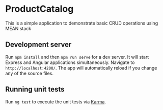 # ProductCatalog

This is a simple application to demonstrate basic CRUD operations using MEAN stack

## Development server

Run `npm install` and then `npm run serve` for a dev server. It will start Express and Angular applications simultaneously. Navigate to `http://localhost:4200/`. The app will automatically reload if you change any of the source files.

## Running unit tests

Run `ng test` to execute the unit tests via [Karma](https://karma-runner.github.io).
